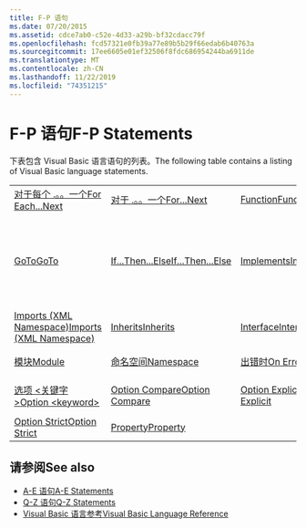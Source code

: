 ```yaml
---
title: F-P 语句
ms.date: 07/20/2015
ms.assetid: cdce7ab0-c52e-4d33-a29b-bf32cdacc79f
ms.openlocfilehash: fcd57321e0fb39a77e89b5b29f66edab6b40763a
ms.sourcegitcommit: 17ee6605e01ef32506f8fdc686954244ba6911de
ms.translationtype: MT
ms.contentlocale: zh-CN
ms.lasthandoff: 11/22/2019
ms.locfileid: "74351215"
---
```

# <a name="f-p-statements"></a><span data-ttu-id="6e268-102">F-P 语句</span><span class="sxs-lookup"><span data-stu-id="6e268-102">F-P Statements</span></span>
<span data-ttu-id="6e268-103">下表包含 Visual Basic 语言语句的列表。</span><span class="sxs-lookup"><span data-stu-id="6e268-103">The following table contains a listing of Visual Basic language statements.</span></span>  
  
|||||  
|---|---|---|---|  
|[<span data-ttu-id="6e268-104">对于每个 .。。一个</span><span class="sxs-lookup"><span data-stu-id="6e268-104">For Each...Next</span></span>](../../../visual-basic/language-reference/statements/for-each-next-statement.md)|[<span data-ttu-id="6e268-105">对于 .。。一个</span><span class="sxs-lookup"><span data-stu-id="6e268-105">For...Next</span></span>](../../../visual-basic/language-reference/statements/for-next-statement.md)|[<span data-ttu-id="6e268-106">Function</span><span class="sxs-lookup"><span data-stu-id="6e268-106">Function</span></span>](../../../visual-basic/language-reference/statements/function-statement.md)|[<span data-ttu-id="6e268-107">Get</span><span class="sxs-lookup"><span data-stu-id="6e268-107">Get</span></span>](../../../visual-basic/language-reference/statements/get-statement.md)|  
|[<span data-ttu-id="6e268-108">GoTo</span><span class="sxs-lookup"><span data-stu-id="6e268-108">GoTo</span></span>](../../../visual-basic/language-reference/statements/goto-statement.md)|[<span data-ttu-id="6e268-109">If...Then...Else</span><span class="sxs-lookup"><span data-stu-id="6e268-109">If...Then...Else</span></span>](../../../visual-basic/language-reference/statements/if-then-else-statement.md)|[<span data-ttu-id="6e268-110">Implements</span><span class="sxs-lookup"><span data-stu-id="6e268-110">Implements</span></span>](../../../visual-basic/language-reference/statements/implements-statement.md)|[<span data-ttu-id="6e268-111">Imports (.NET Namespace and Type)</span><span class="sxs-lookup"><span data-stu-id="6e268-111">Imports (.NET Namespace and Type)</span></span>](../../../visual-basic/language-reference/statements/imports-statement-net-namespace-and-type.md)|  
|[<span data-ttu-id="6e268-112">Imports (XML Namespace)</span><span class="sxs-lookup"><span data-stu-id="6e268-112">Imports (XML Namespace)</span></span>](../../../visual-basic/language-reference/statements/imports-statement-xml-namespace.md)|[<span data-ttu-id="6e268-113">Inherits</span><span class="sxs-lookup"><span data-stu-id="6e268-113">Inherits</span></span>](../../../visual-basic/language-reference/statements/inherits-statement.md)|[<span data-ttu-id="6e268-114">Interface</span><span class="sxs-lookup"><span data-stu-id="6e268-114">Interface</span></span>](../../../visual-basic/language-reference/statements/interface-statement.md)|[<span data-ttu-id="6e268-115">Mid</span><span class="sxs-lookup"><span data-stu-id="6e268-115">Mid</span></span>](../../../visual-basic/language-reference/statements/mid-statement.md)|  
|[<span data-ttu-id="6e268-116">模块</span><span class="sxs-lookup"><span data-stu-id="6e268-116">Module</span></span>](../../../visual-basic/language-reference/statements/module-statement.md)|[<span data-ttu-id="6e268-117">命名空间</span><span class="sxs-lookup"><span data-stu-id="6e268-117">Namespace</span></span>](../../../visual-basic/language-reference/statements/namespace-statement.md)|[<span data-ttu-id="6e268-118">出错时</span><span class="sxs-lookup"><span data-stu-id="6e268-118">On Error</span></span>](../../../visual-basic/language-reference/statements/on-error-statement.md)|[<span data-ttu-id="6e268-119">“运算符”</span><span class="sxs-lookup"><span data-stu-id="6e268-119">Operator</span></span>](../../../visual-basic/language-reference/statements/operator-statement.md)|  
|[<span data-ttu-id="6e268-120">选项 \<关键字 ></span><span class="sxs-lookup"><span data-stu-id="6e268-120">Option \<keyword></span></span>](../../../visual-basic/language-reference/statements/option-keyword-statement.md)|[<span data-ttu-id="6e268-121">Option Compare</span><span class="sxs-lookup"><span data-stu-id="6e268-121">Option Compare</span></span>](../../../visual-basic/language-reference/statements/option-compare-statement.md)|[<span data-ttu-id="6e268-122">Option Explicit</span><span class="sxs-lookup"><span data-stu-id="6e268-122">Option Explicit</span></span>](../../../visual-basic/language-reference/statements/option-explicit-statement.md)|[<span data-ttu-id="6e268-123">Option Infer</span><span class="sxs-lookup"><span data-stu-id="6e268-123">Option Infer</span></span>](../../../visual-basic/language-reference/statements/option-infer-statement.md)|  
|[<span data-ttu-id="6e268-124">Option Strict</span><span class="sxs-lookup"><span data-stu-id="6e268-124">Option Strict</span></span>](../../../visual-basic/language-reference/statements/option-strict-statement.md)|[<span data-ttu-id="6e268-125">Property</span><span class="sxs-lookup"><span data-stu-id="6e268-125">Property</span></span>](../../../visual-basic/language-reference/statements/property-statement.md)|||  
  
## <a name="see-also"></a><span data-ttu-id="6e268-126">请参阅</span><span class="sxs-lookup"><span data-stu-id="6e268-126">See also</span></span>

- [<span data-ttu-id="6e268-127">A-E 语句</span><span class="sxs-lookup"><span data-stu-id="6e268-127">A-E Statements</span></span>](../../../visual-basic/language-reference/statements/a-e-statements.md)
- [<span data-ttu-id="6e268-128">Q-Z 语句</span><span class="sxs-lookup"><span data-stu-id="6e268-128">Q-Z Statements</span></span>](../../../visual-basic/language-reference/statements/q-z-statements.md)
- [<span data-ttu-id="6e268-129">Visual Basic 语言参考</span><span class="sxs-lookup"><span data-stu-id="6e268-129">Visual Basic Language Reference</span></span>](../../../visual-basic/language-reference/index.md)
